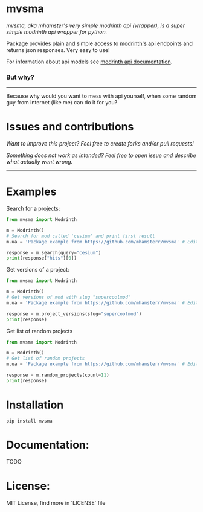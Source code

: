 # mvsma

*mvsma, aka mhamster's very simple modrinth api (wrapper), is a super simple modrinth api wrapper for python.*

Package provides plain and simple access to [modrinth's api](https://api.modrinth.com) endpoints and returns json responses. Very easy to use!

For information about api models see [modrinth api documentation](https://docs.modrinth.com/api-spec/#tag/project_model).

### But why?

--- 
Because why would you want to mess with api yourself, when some random guy from internet (like me) can do it for you?

# Issues and contributions

*Want to improve this project? Feel free to create forks and/or pull requests!*


*Something does not work as intended? Feel free to open issue and describe what actually went wrong.*

---

# Examples

Search for a projects:
```py
from mvsma import Modrinth

m = Modrinth()
# Search for mod called 'cesium' and print first result
m.ua = 'Package example from https://github.com/mhamsterr/mvsma' # Edit User-Agent of request so everyone will know who we are and what we are doing

response = m.search(query="cesium")
print(response["hits"][0])

```

Get versions of a project:
```py
from mvsma import Modrinth

m = Modrinth()
# Get versions of mod with slug "supercoolmod"
m.ua = 'Package example from https://github.com/mhamsterr/mvsma' # Edit User-Agent of request so everyone will know who we are and what we are doing

response = m.project_versions(slug="supercoolmod")
print(response)

```

Get list of random projects
```py
from mvsma import Modrinth

m = Modrinth()
# Get list of random projects
m.ua = 'Package example from https://github.com/mhamsterr/mvsma' # Edit User-Agent of request so everyone will know who we are and what we are doing

response = m.random_projects(count=11)
print(response)
```

# Installation
```
pip install mvsma
```

# Documentation:
TODO

# License:
MIT License, find more in 'LICENSE' file